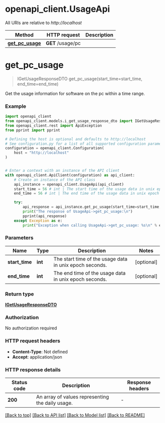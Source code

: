 # openapi_client.UsageApi

All URIs are relative to *http://localhost*

Method | HTTP request | Description
------------- | ------------- | -------------
[**get_pc_usage**](UsageApi.md#get_pc_usage) | **GET** /usage/pc | 


# **get_pc_usage**
> IGetUsageResponseDTO get_pc_usage(start_time=start_time, end_time=end_time)

Get the usage information for software on the pc within a time range.

### Example


```python
import openapi_client
from openapi_client.models.i_get_usage_response_dto import IGetUsageResponseDTO
from openapi_client.rest import ApiException
from pprint import pprint

# Defining the host is optional and defaults to http://localhost
# See configuration.py for a list of all supported configuration parameters.
configuration = openapi_client.Configuration(
    host = "http://localhost"
)


# Enter a context with an instance of the API client
with openapi_client.ApiClient(configuration) as api_client:
    # Create an instance of the API class
    api_instance = openapi_client.UsageApi(api_client)
    start_time = 56 # int | The start time of the usage data in unix epoch seconds. (optional)
    end_time = 56 # int | The end time of the usage data in unix epoch seconds. (optional)

    try:
        api_response = api_instance.get_pc_usage(start_time=start_time, end_time=end_time)
        print("The response of UsageApi->get_pc_usage:\n")
        pprint(api_response)
    except Exception as e:
        print("Exception when calling UsageApi->get_pc_usage: %s\n" % e)
```



### Parameters


Name | Type | Description  | Notes
------------- | ------------- | ------------- | -------------
 **start_time** | **int**| The start time of the usage data in unix epoch seconds. | [optional] 
 **end_time** | **int**| The end time of the usage data in unix epoch seconds. | [optional] 

### Return type

[**IGetUsageResponseDTO**](IGetUsageResponseDTO.md)

### Authorization

No authorization required

### HTTP request headers

 - **Content-Type**: Not defined
 - **Accept**: application/json

### HTTP response details

| Status code | Description | Response headers |
|-------------|-------------|------------------|
**200** | An array of values representing the daily usage. |  -  |

[[Back to top]](#) [[Back to API list]](../README.md#documentation-for-api-endpoints) [[Back to Model list]](../README.md#documentation-for-models) [[Back to README]](../README.md)

